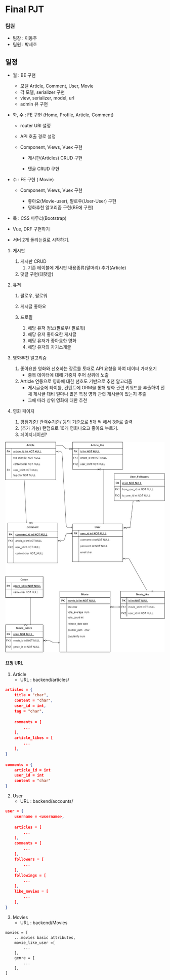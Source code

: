 # Final PJT
### 팀원
- 팀장 : 이동주
- 팀원 : 박세호

## 일정 
- 월 : BE  구현
	- 모델  Article, Comment, User, Movie
	- 각 모델, serializer 구현
	- view, serializer, model, url 
	- admin 뷰 구현
	
- 화, 수 : FE 구현 (Home, Profile, Article, Comment)

  - router URl  설정

  - API 호출 경로 설정

  - Component, Views, Vuex 구현

    - 게시판(Articles) CRUD 구현

    - 댓글 CRUD 구현

- 수 : FE 구현 ( Movie)

  - Component, Views, Vuex 구현

    - 좋아요(Movie-user), 팔로우(User-User) 구현
    - 영화추천 알고리즘 구현(BE에 구현)

- 목 : CSS 마무리(Bootstrap)

  



- Vue, DRF 구현하기
- 서버 2개 돌리는걸로 시작하기.

1. 게시판

   1. 게시판 CRUD
      1. 기존 테이블에 게시판  내용종류(말머리) 추가(Article)
   2. 댓글 구현(대댓글)

2. 유저

   1. 팔로우, 팔로워

   2. 게시글 좋아요

   3. 프로필
      1. 해당 유저 정보(팔로우/ 팔로워)
      2. 해당 유저 좋아요한 게시글
      3. 해당 유저가 좋아요한 영화
      4. 해당 유저의 자기소개글

3. 영화추천 알고리즘
   1. 좋아요한 영화와 선호하는 장르를 토대로 API 요청을 하여 데이터 가져오기
      - 중복 데이터에 대해 가중치 주어 상위에 노출
   2. Article 연동으로 영화에 대한 선호도 기반으로 추천 알고리즘
      - 게시글중에 타이틀, 컨텐트에 ORM을 통해 영화 관련 키워드를 추출하여 전체 게시글 대비 얼마나 많은 특정 영화 관련 게시글이 있는지 추출
      - 그에 따라 상위 영화에 대한 추천

4. 영화 페이지
   1. 평점기준/ 관객수기준/ 등의 기준으로 5개 씩 해서 3줄로 출력
   2. (추가 기능) 랜덤으로 10개 영화나오고 좋아요 누르기.
   3. 페이지네이션?

![DB_ERD](README.assets/DB_ERD-16530124758441.jpg)



#### 요청 URL

1. Article
   - URL : backend/articles/

```json
articles = {
    title = "char",
    content = "char",
    user_id = int,
    tag = "char",
    
    comments = [
    	...
    ],
	article_likes = [
        ...
    ],     
}
        
comments = {
    article_id = int
    user_id = int
    content = "char"
}
```



2. User
   - URL : backend/accounts/<username>

```json
user = {
    username = <username>,
    
    articles = [
    	...
    ],
	comments = [
        ...
    ],
    followers = [
        ...
    ],
    followings = [
        ...
    ],
    like_movies = [
        ...
    ],
}
```

3. Movies
   - URL : backend/Movies

```jso
movies = [
	...movies basic attributes,
	movie_like_user =[
        ...
    ],
    genre = [
    	...
    ],
]
```



